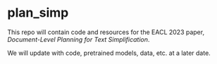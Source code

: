# plan_simp

This repo will contain code and resources for the EACL 2023 paper, _Document-Level Planning for Text Simplification_.

We will update with code, pretrained models, data, etc. at a later date.
